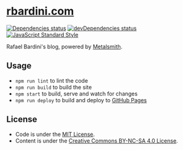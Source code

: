 # [rbardini.com](https://rbardini.com)

[![Dependencies status](https://img.shields.io/david/rbardini/rbardini.github.io.svg)](https://david-dm.org/rbardini/rbardini.github.io)
[![devDependencies status](https://img.shields.io/david/dev/rbardini/rbardini.github.io.svg)](https://david-dm.org/rbardini/rbardini.github.io?type=dev)
[![JavaScript Standard Style](https://img.shields.io/badge/code%20style-standard-brightgreen.svg)](http://standardjs.com/)

Rafael Bardini's blog, powered by [Metalsmith](https://github.com/metalsmith/metalsmith).

## Usage

- `npm run lint` to lint the code
- `npm run build` to build the site
- `npm start` to build, serve and watch for changes
- `npm run deploy` to build and deploy to [GitHub Pages](https://pages.github.com/)

## License

- Code is under the [MIT License](https://opensource.org/licenses/MIT).
- Content is under the [Creative Commons BY-NC-SA 4.0 License](https://creativecommons.org/licenses/by-nc-sa/4.0/).
